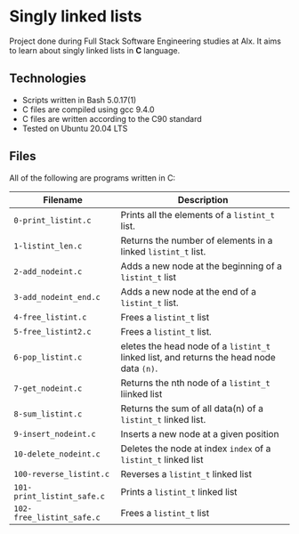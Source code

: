 # Singly linked lists

Project done during Full Stack Software Engineering studies at Alx. It aims to learn about singly linked lists in **C** language.

## Technologies
 
* Scripts written in Bash 5.0.17(1)
* C files are compiled using gcc 9.4.0
* C files are written according to the C90 standard
* Tested on Ubuntu 20.04 LTS

## Files

All of the following are programs written in C:

Filename | Description
--- | ---
`0-print_listint.c` | Prints all the elements of a `listint_t` list.
`1-listint_len.c` | Returns the number of elements in a linked `listint_t` list.
`2-add_nodeint.c` | Adds a new node at the beginning of a `listint_t` list
`3-add_nodeint_end.c` | Adds a new node at the end of a `listint_t` list.
`4-free_listint.c` | Frees a `listint_t` list
`5-free_listint2.c` | Frees a `listint_t` list.
`6-pop_listint.c` | eletes the head node of a `listint_t` linked list, and returns the head node data `(n)`.
`7-get_nodeint.c` | Returns the nth node of a `listint_t` liinked list
`8-sum_listint.c` | Returns the sum of all data(n) of a `listint_t` linked list.
`9-insert_nodeint.c` | Inserts a new node at a given position
`10-delete_nodeint.c` | Deletes the node at index `index` of a `listint_t` linked list
`100-reverse_listint.c` | Reverses a `listint_t` linked list
`101-print_listint_safe.c` | Prints a `listint_t` linked list
`102-free_listint_safe.c` | Frees a `listint_t` list
